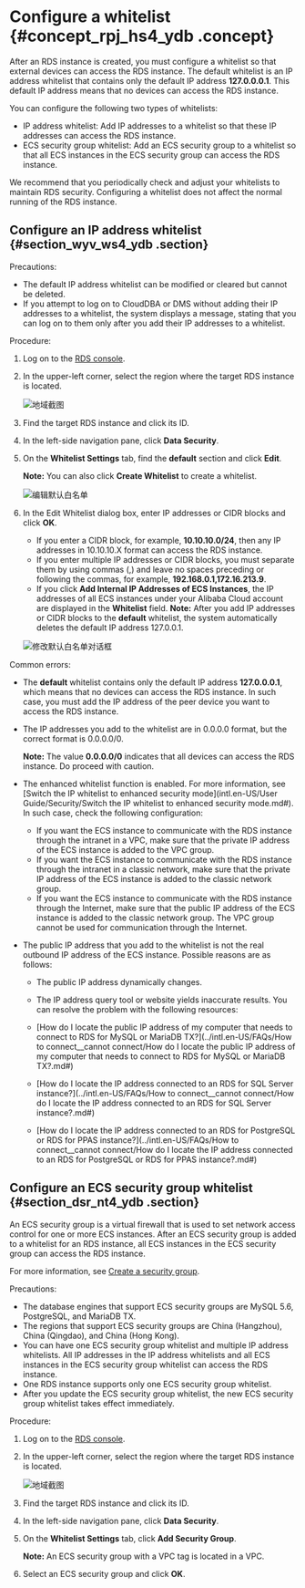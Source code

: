 # Configure a whitelist {#concept_rpj_hs4_ydb .concept}

After an RDS instance is created, you must configure a whitelist so that external devices can access the RDS instance. The default whitelist is an IP address whitelist that contains only the default IP address **127.0.0.0.1**. This default IP address means that no devices can access the RDS instance.

You can configure the following two types of whitelists:

-   IP address whitelist: Add IP addresses to a whitelist so that these IP addresses can access the RDS instance.
-   ECS security group whitelist: Add an ECS security group to a whitelist so that all ECS instances in the ECS security group can access the RDS instance.

We recommend that you periodically check and adjust your whitelists to maintain RDS security. Configuring a whitelist does not affect the normal running of the RDS instance.

## Configure an IP address whitelist {#section_wyv_ws4_ydb .section}

Precautions:

-   The default IP address whitelist can be modified or cleared but cannot be deleted.
-   If you attempt to log on to CloudDBA or DMS without adding their IP addresses to a whitelist, the system displays a message, stating that you can log on to them only after you add their IP addresses to a whitelist.

Procedure:

1.  Log on to the [RDS console](https://rds.console.aliyun.com/).
2.  In the upper-left corner, select the region where the target RDS instance is located.

    ![地域截图](http://static-aliyun-doc.oss-cn-hangzhou.aliyuncs.com/assets/img/7882/156645484137169_en-US.png)

3.  Find the target RDS instance and click its ID.
4.  In the left-side navigation pane, click **Data Security**.
5.  On the **Whitelist Settings** tab, find the **default** section and click **Edit**.

    **Note:** You can also click **Create Whitelist** to create a whitelist.

    ![编辑默认白名单](http://static-aliyun-doc.oss-cn-hangzhou.aliyuncs.com/assets/img/7948/15664548414139_en-US.png)

6.  In the Edit Whitelist dialog box, enter IP addresses or CIDR blocks and click **OK**.

    -   If you enter a CIDR block, for example, **10.10.10.0/24**, then any IP addresses in 10.10.10.X format can access the RDS instance.
    -   If you enter multiple IP addresses or CIDR blocks, you must separate them by using commas \(,\) and leave no spaces preceding or following the commas, for example, **192.168.0.1,172.16.213.9**.
    -   If you click **Add Internal IP Addresses of ECS Instances**, the IP addresses of all ECS instances under your Alibaba Cloud account are displayed in the **Whitelist** field.
    **Note:** After you add IP addresses or CIDR blocks to the **default** whitelist, the system automatically deletes the default IP address 127.0.0.1.

    ![修改默认白名单对话框](http://static-aliyun-doc.oss-cn-hangzhou.aliyuncs.com/assets/img/7816/15664548411795_en-US.png)


Common errors:

-   The **default** whitelist contains only the default IP address **127.0.0.0.1**, which means that no devices can access the RDS instance. In such case, you must add the IP address of the peer device you want to access the RDS instance.
-   The IP addresses you add to the whitelist are in 0.0.0.0 format, but the correct format is 0.0.0.0/0.

    **Note:** The value **0.0.0.0/0** indicates that all devices can access the RDS instance. Do proceed with caution.

-   The enhanced whitelist function is enabled. For more information, see [Switch the IP whitelist to enhanced security mode](intl.en-US/User Guide/Security/Switch the IP whitelist to enhanced security mode.md#). In such case, check the following configuration:
    -   If you want the ECS instance to communicate with the RDS instance through the intranet in a VPC, make sure that the private IP address of the ECS instance is added to the VPC group.
    -   If you want the ECS instance to communicate with the RDS instance through the intranet in a classic network, make sure that the private IP address of the ECS instance is added to the classic network group.
    -   If you want the ECS instance to communicate with the RDS instance through the Internet, make sure that the public IP address of the ECS instance is added to the classic network group. The VPC group cannot be used for communication through the Internet.
-   The public IP address that you add to the whitelist is not the real outbound IP address of the ECS instance. Possible reasons are as follows:

    -   The public IP address dynamically changes.
    -   The IP address query tool or website yields inaccurate results.
    You can resolve the problem with the following resources:

    -   [How do I locate the public IP address of my computer that needs to connect to RDS for MySQL or MariaDB TX?](../intl.en-US/FAQs/How to connect__cannot connect/How do I locate the public IP address of my computer that needs to connect to RDS for MySQL or MariaDB TX?.md#)
    -   [How do I locate the IP address connected to an RDS for SQL Server instance?](../intl.en-US/FAQs/How to connect__cannot connect/How do I locate the IP address connected to an RDS for SQL Server instance?.md#)
    -   [How do I locate the IP address connected to an RDS for PostgreSQL or RDS for PPAS instance?](../intl.en-US/FAQs/How to connect__cannot connect/How do I locate the IP address connected to an RDS for PostgreSQL or RDS for PPAS instance?.md#)

## Configure an ECS security group whitelist {#section_dsr_nt4_ydb .section}

An ECS security group is a virtual firewall that is used to set network access control for one or more ECS instances. After an ECS security group is added to a whitelist for an RDS instance, all ECS instances in the ECS security group can access the RDS instance.

For more information, see [Create a security group](https://www.alibabacloud.com/help/doc-detail/25468.htm?spm=a2c63.p38356.a3.2.42187afeEXhLP9).

Precautions:

-   The database engines that support ECS security groups are MySQL 5.6, PostgreSQL, and MariaDB TX.
-   The regions that support ECS security groups are China \(Hangzhou\), China \(Qingdao\), and China \(Hong Kong\).
-   You can have one ECS security group whitelist and multiple IP address whitelists. All IP addresses in the IP address whitelists and all ECS instances in the ECS security group whitelist can access the RDS instance.
-   One RDS instance supports only one ECS security group whitelist.
-   After you update the ECS security group whitelist, the new ECS security group whitelist takes effect immediately.

Procedure:

1.  Log on to the [RDS console](https://rds.console.aliyun.com/).
2.  In the upper-left corner, select the region where the target RDS instance is located.

    ![地域截图](http://static-aliyun-doc.oss-cn-hangzhou.aliyuncs.com/assets/img/7882/156645484137169_en-US.png)

3.  Find the target RDS instance and click its ID.
4.  In the left-side navigation pane, click **Data Security**.
5.  On the **Whitelist Settings** tab, click **Add Security Group**.

    **Note:** An ECS security group with a VPC tag is located in a VPC.

6.  Select an ECS security group and click **OK**.

